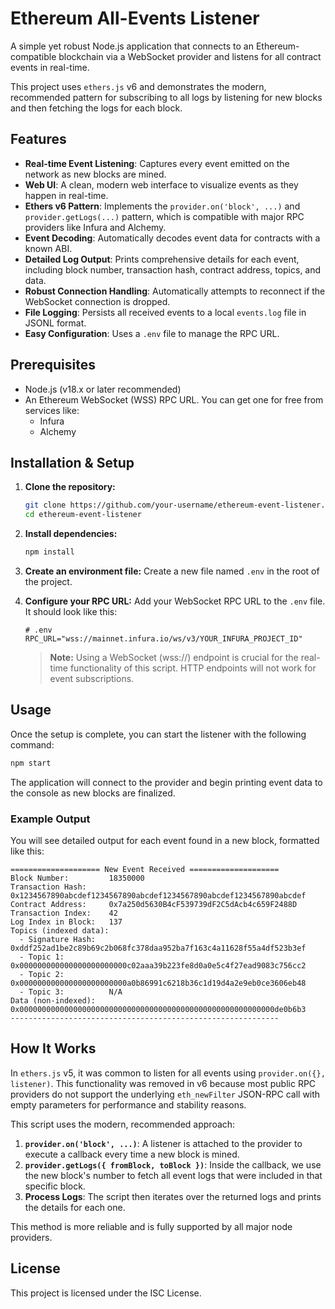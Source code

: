 # Ethereum All-Events Listener

A simple yet robust Node.js application that connects to an Ethereum-compatible blockchain via a WebSocket provider and listens for all contract events in real-time.

This project uses `ethers.js` v6 and demonstrates the modern, recommended pattern for subscribing to all logs by listening for new blocks and then fetching the logs for each block.

## Features

-   **Real-time Event Listening**: Captures every event emitted on the network as new blocks are mined.
-   **Web UI**: A clean, modern web interface to visualize events as they happen in real-time.
-   **Ethers v6 Pattern**: Implements the `provider.on('block', ...)` and `provider.getLogs(...)` pattern, which is compatible with major RPC providers like Infura and Alchemy.
-   **Event Decoding**: Automatically decodes event data for contracts with a known ABI.
-   **Detailed Log Output**: Prints comprehensive details for each event, including block number, transaction hash, contract address, topics, and data.
-   **Robust Connection Handling**: Automatically attempts to reconnect if the WebSocket connection is dropped.
-   **File Logging**: Persists all received events to a local `events.log` file in JSONL format.
-   **Easy Configuration**: Uses a `.env` file to manage the RPC URL.

## Prerequisites

-   Node.js (v18.x or later recommended)
-   An Ethereum WebSocket (WSS) RPC URL. You can get one for free from services like:
    -   Infura
    -   Alchemy

## Installation & Setup

1.  **Clone the repository:**
    ```bash
    git clone https://github.com/your-username/ethereum-event-listener.git
    cd ethereum-event-listener
    ```

2.  **Install dependencies:**
    ```bash
    npm install
    ```

3.  **Create an environment file:**
    Create a new file named `.env` in the root of the project.

4.  **Configure your RPC URL:**
    Add your WebSocket RPC URL to the `.env` file. It should look like this:

    ```env
    # .env
    RPC_URL="wss://mainnet.infura.io/ws/v3/YOUR_INFURA_PROJECT_ID"
    ```
    > **Note:** Using a WebSocket (wss://) endpoint is crucial for the real-time functionality of this script. HTTP endpoints will not work for event subscriptions.

## Usage

Once the setup is complete, you can start the listener with the following command:

```bash
npm start
```

The application will connect to the provider and begin printing event data to the console as new blocks are finalized.

### Example Output

You will see detailed output for each event found in a new block, formatted like this:

```
==================== New Event Received ====================
Block Number:         18350000
Transaction Hash:     0x1234567890abcdef1234567890abcdef1234567890abcdef1234567890abcdef
Contract Address:     0x7a250d5630B4cF539739dF2C5dAcb4c659F2488D
Transaction Index:    42
Log Index in Block:   137
Topics (indexed data):
  - Signature Hash:   0xddf252ad1be2c89b69c2b068fc378daa952ba7f163c4a11628f55a4df523b3ef
  - Topic 1:          0x000000000000000000000000c02aaa39b223fe8d0a0e5c4f27ead9083c756cc2
  - Topic 2:          0x000000000000000000000000a0b86991c6218b36c1d19d4a2e9eb0ce3606eb48
  - Topic 3:          N/A
Data (non-indexed):   0x000000000000000000000000000000000000000000000000000000000de0b6b3
------------------------------------------------------------
```

## How It Works

In `ethers.js` v5, it was common to listen for all events using `provider.on({}, listener)`. This functionality was removed in v6 because most public RPC providers do not support the underlying `eth_newFilter` JSON-RPC call with empty parameters for performance and stability reasons.

This script uses the modern, recommended approach:
1.  **`provider.on('block', ...)`**: A listener is attached to the provider to execute a callback every time a new block is mined.
2.  **`provider.getLogs({ fromBlock, toBlock })`**: Inside the callback, we use the new block's number to fetch all event logs that were included in that specific block.
3.  **Process Logs**: The script then iterates over the returned logs and prints the details for each one.

This method is more reliable and is fully supported by all major node providers.

## License

This project is licensed under the ISC License.